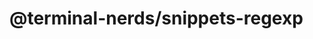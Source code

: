 # @terminal-nerds/snippets-regexp<!-- markdownlint-disable line-length list-marker-space no-duplicate-header ul-style ul-indent no-bare-urls -->
